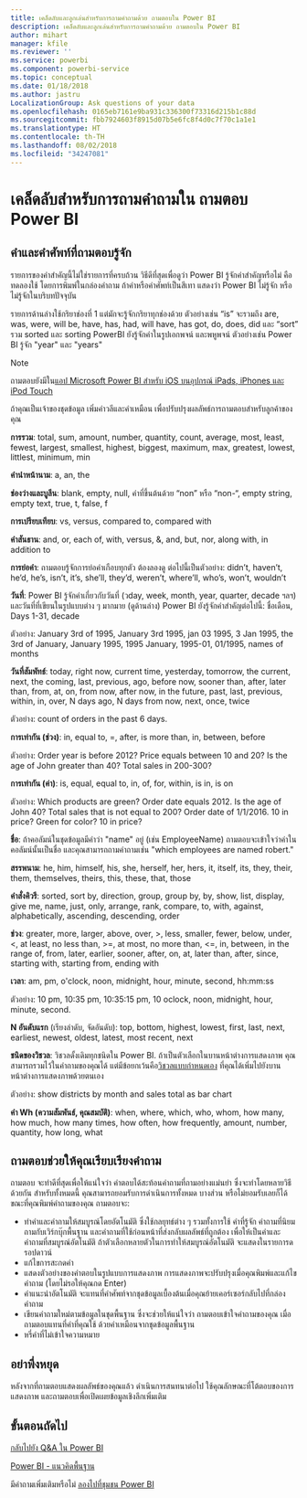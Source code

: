 ```yaml
---
title: เคล็ดลับและลูกเล่นสำหรับการถามคำถามด้วย ถามตอบใน Power BI
description: เคล็ดลับและลูกเล่นสำหรับการถามคำถามด้วย ถามตอบใน Power BI
author: mihart
manager: kfile
ms.reviewer: ''
ms.service: powerbi
ms.component: powerbi-service
ms.topic: conceptual
ms.date: 01/18/2018
ms.author: jastru
LocalizationGroup: Ask questions of your data
ms.openlocfilehash: 0165eb7161e9ba931c336300f73316d215b1c88d
ms.sourcegitcommit: fbb7924603f8915d07b5e6fc8f4d0c7f70c1a1e1
ms.translationtype: HT
ms.contentlocale: th-TH
ms.lasthandoff: 08/02/2018
ms.locfileid: "34247081"
---
```

# <a name="tips-for-asking-questions-in-power-bi-qa"></a>เคล็ดลับสำหรับการถามคำถามใน ถามตอบ Power BI
## <a name="words-and-terminology-that-qa-recognizes"></a>คำและคำศัพท์ที่ถามตอบรู้จัก
รายการของคำสำคัญนี้ไม่ใช่รายการที่ครบถ้วน  วิธีดีที่สุดเพื่อดูว่า Power BI รู้จักคำสำคัญหรือไม่ คือทดลองใช้ โดยการพิมพ์ในกล่องคำถาม  ถ้าคำหรือคำศัพท์เป็นสีเทา แสดงว่า Power BI ไม่รู้จัก หรือไม่รู้จักในบริบทปัจจุบัน

รายการด้านล่างใช้กริยาช่องที่ 1 แต่มักจะรู้จักกริยาทุกช่องด้วย ตัวอย่างเช่น “is” จะรวมถึง are, was, were, will be, have, has, had, will have, has got, do, does, did  และ “sort” รวม sorted และ sorting  PowerBI ยังรู้จักคำในรูปเอกพจน์ และพหูพจน์ ตัวอย่างเช่น Power BI รู้จัก "year" และ "years"

> [!NOTE]
> ถามตอบยังมีใน[แอป Microsoft Power BI สำหรับ iOS บนอุปกรณ์ iPads, iPhones และ iPod Touch](mobile-apps-ios-qna.md)
> 
> 

ถ้าคุณเป็นเจ้าของชุดข้อมูล เพิ่มคำวลีและคำเหมือน เพื่อปรับปรุงผลลัพธ์การถามตอบสำหรับลูกค้าของคุณ

**การรวม**: total, sum, amount, number, quantity, count, average, most, least, fewest, largest, smallest, highest, biggest, maximum, max, greatest, lowest, littlest, minimum, min

**คำนำหน้านาม**: a, an, the

**ช่องว่างและบูลีน**: blank, empty, null, คำที่ขึ้นต้นด้วย “non” หรือ “non-“, empty string, empty text, true, t, false, f

**การเปรียบเทียบ**: vs, versus, compared to, compared with

**คำสันธาน**: and, or, each of, with, versus, &, and, but, nor, along with, in addition to

**การย่อคำ**: ถามตอบรู้จักการย่อคำเกือบทุกตัว ต้องลองดู  ต่อไปนี้เป็นตัวอย่าง: didn’t, haven’t, he’d, he’s, isn’t, it’s, she’ll, they’d, weren’t, where’ll, who’s, won’t, wouldn’t

**วันที่**: Power BI รู้จักคำเกี่ยวกับวันที่ (วday, week, month, year, quarter, decade ฯลฯ) และวันที่ที่เขียนในรูปแบบต่าง ๆ มากมาย (ดูด้านล่าง) Power BI ยังรู้จักคำสำคัญต่อไปนี้: ชื่อเดือน, Days 1-31, decade

ตัวอย่าง: January 3rd of 1995, January 3rd 1995, jan 03 1995, 3 Jan 1995, the 3rd of January, January 1995, 1995 January, 1995-01, 01/1995, names of months

**วันที่สัมพัทธ์**: today, right now, current time, yesterday, tomorrow, the current, next, the coming, last, previous, ago, before now, sooner than, after, later than, from, at, on, from now, after now, in the future, past, last, previous, within, in, over, N days ago, N days from now, next, once, twice

ตัวอย่าง: count of orders in the past 6 days.

**การเท่ากัน (ช่วง)**: in, equal to, =, after, is more than, in, between, before

ตัวอย่าง: Order year is before 2012? Price equals between 10 and 20? Is the age of John greater than 40? Total sales in 200-300?

**การเท่ากัน (ค่า)**:  is, equal, equal to, in, of, for, within, is in, is on

ตัวอย่าง: Which products are green? Order date equals 2012. Is the age of John 40? Total sales that is not equal to 200? Order date of 1/1/2016. 10 in price? Green for color? 10 in price?

**ชื่อ**: ถ้าคอลัมน์ในชุดข้อมูลมีคำว่า "name" อยู่ (เช่น EmployeeName) ถามตอบจะเข้าใจว่าค่าในคอลัมน์นั้นเป็นชื่อ และคุณสามารถถามคำถามเช่น "which employees are named robert."

**สรรพนาม**: he, him, himself, his, she, herself, her, hers, it, itself, its, they, their, them, themselves, theirs, this, these, that, those

**คำสั่งคิวรี**: sorted, sort by, direction, group, group by, by, show, list, display, give me, name, just, only, arrange, rank, compare, to, with, against, alphabetically, ascending, descending, order

**ช่วง**: greater, more, larger, above, over, >, less, smaller, fewer, below, under, <,  at least, no less than, >=, at most, no more than, <=, in, between, in the range of, from, later, earlier, sooner, after, on, at, later than, after, since, starting with, starting from, ending with

**เวลา**: am, pm, o'clock, noon, midnight, hour, minute, second, hh:mm:ss

ตัวอย่าง: 10 pm, 10:35 pm, 10:35:15 pm, 10 oclock, noon, midnight, hour, minute, second.

**N อันดับแรก** (เรียงลำดับ, จัดอันดับ): top, bottom, highest, lowest, first, last, next, earliest, newest, oldest, latest, most recent, next

**ชนิดของวิชวล**: วิชวลดั้งเดิมทุกชนิดใน Power BI.  ถ้าเป็นตัวเลือกในบานหน้าต่างการแสดงภาพ คุณสามารถรวมไว้ในคำถามของคุณได้  แต่มีข้อยกเว้นคือ[วิชวลแบบกำหนดเอง](power-bi-custom-visuals.md) ที่คุณได้เพิ่มไปยังบานหน้าต่างการแสดงภาพด้วยตนเอง

ตัวอย่าง: show districts by month and sales total as bar chart

**คำ Wh (ความสัมพันธ์, คุณสมบัติ)**: when, where, which, who, whom, how many, how much, how many times, how often, how frequently, amount, number, quantity, how long, what

## <a name="qa-helps-you-phrase-the-question"></a>ถามตอบช่วยให้คุณเรียบเรียงคำถาม
ถามตอบ จะทำดีที่สุดเพื่อให้แน่ใจว่า คำตอบได้สะท้อนคำถามที่ถามอย่างแม่นยำ ซึ่งจะทำโดยหลายวิธีด้วยกัน สำหรับทั้งหมดนี้ คุณสามารถยอมรับการดำเนินการทั้งหมด บางส่วน หรือไม่ยอมรับเลยก็ได้ ขณะที่คุณพิมพ์คำถามของคุณ ถามตอบจะ:

* ทำคำและคำถามให้สมบูรณ์โดยอัตโนมัติ ซึ่งใช้กลยุทธ์ต่าง ๆ รวมทั้งการใช้ คำที่รู้จัก คำถามที่นิยมถามกับเวิร์กบุ๊กพื้นฐาน และคำถามที่ใช้ก่อนหน้าที่ส่งกลับผลลัพธ์ที่ถูกต้อง เพื่อให้เป็นคำและคำถามที่สมบูรณ์อัตโนมัติ ถ้าตัวเลือกหลายตัวในการทำให้สมบูรณ์อัตโนมัติ จะแสดงในรายการดรอปดาวน์
* แก้ไขการสะกดคำ
* แสดงตัวอย่างของคำตอบในรูปแบบการแสดงภาพ การแสดงภาพจะปรับปรุงเมื่อคุณพิมพ์และแก้ไขคำถาม (โดยไม่รอให้คุณกด Enter)
* คำแนะนำอัตโนมัติ จะแทนที่คำศัพท์จากชุดข้อมูลเบื้องต้นเมื่อคุณย้ายเคอร์เซอร์กลับไปที่กล่องคำถาม
* เขียนคำถามใหม่ตามข้อมูลในชุดพื้นฐาน ซึ่งจะช่วยให้แน่ใจว่า ถามตอบเข้าใจคำถามของคุณ เมื่อถามตอบแทนที่คำที่คุณใช้ ด้วยคำเหมือนจากชุดข้อมูลพื้นฐาน
* หรี่คำที่ไม่เข้าใจความหมาย

## <a name="dont-stop-now"></a>อย่าพึ่งหยุด
หลังจากที่ถามตอบแสดงผลลัพธ์ของคุณแล้ว ดำเนินการสนทนาต่อไป ใช้คุณลักษณะที่โต้ตอบของการแสดงภาพ และถามตอบเพื่อเปิดเผยข้อมูลเชิงลึกเพิ่มเติม

## <a name="next-steps"></a>ขั้นตอนถัดไป
[กลับไปยัง Q&A ใน Power BI](power-bi-q-and-a.md)  

[Power BI - แนวคิดพื้นฐาน](service-basic-concepts.md)  

มีคำถามเพิ่มเติมหรือไม่ [ลองไปที่ชุมชน Power BI](http://community.powerbi.com/)

